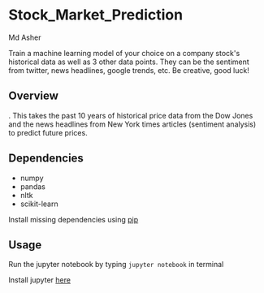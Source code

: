 # Stock_Market_Prediction

Md Asher

Train a machine learning model of your choice on a company stock's historical data as well as 3 other data points. They can be the sentiment from twitter, news headlines, google trends, etc. Be creative, good luck!

## Overview

. This takes the past 10 years of historical price data from the Dow Jones and the news headlines from New York times articles (sentiment analysis) to predict future prices. 

## Dependencies

* numpy
* pandas
* nltk
* scikit-learn

Install missing dependencies using [pip](https://pip.pypa.io/en/stable/)

## Usage

Run the jupyter notebook by typing `jupyter notebook` in terminal

Install jupyter [here](http://jupyter.readthedocs.io/en/latest/install.html)
